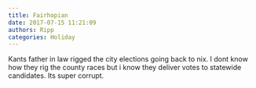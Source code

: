 ```yaml
---
title: Fairhopian
date: 2017-07-15 11:21:09
authors: Ripp
categories: Holiday
---
```


 Kants father in law rigged the city elections going back to nix. I dont know how they rig the county races but i know they deliver votes to statewide candidates. Its super corrupt.